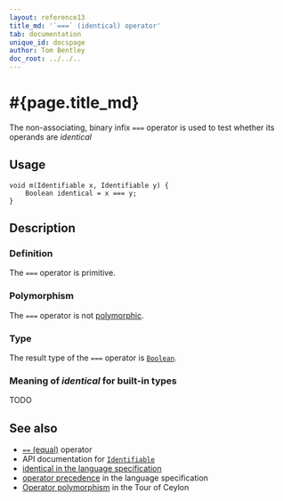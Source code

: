 ```yaml
---
layout: reference13
title_md: '`===` (identical) operator'
tab: documentation
unique_id: docspage
author: Tom Bentley
doc_root: ../../..
---
```


# #{page.title_md}

The non-associating, binary infix `===` operator is used to test whether its operands 
are *identical*

## Usage 

<!-- try: -->
    void m(Identifiable x, Identifiable y) {
        Boolean identical = x === y;
    }

## Description

### Definition 

The `===` operator is primitive.

### Polymorphism

The `===` operator is not [polymorphic](#{page.doc_root}/reference/operator/operator-polymorphism).

### Type

The result type of the `===` operator is [`Boolean`](#{site.urls.apidoc_1_3}/Boolean.type.html).

### Meaning of *identical* for built-in types

TODO

## See also

* [`==` (equal)](../equal) operator
* API documentation for [`Identifiable`](#{site.urls.apidoc_1_3}/Identifiable.type.html)
* [identical in the language specification](#{site.urls.spec_current}#equalitycomparison)
* [operator precedence](#{site.urls.spec_current}#operatorprecedence) in the 
  language specification
* [Operator polymorphism](#{page.doc_root}/tour/language-module/#operator_polymorphism) 
  in the Tour of Ceylon
